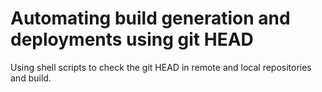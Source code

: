 # Automating build generation and deployments using git HEAD

Using shell scripts to check the git HEAD in remote and local repositories and build.

